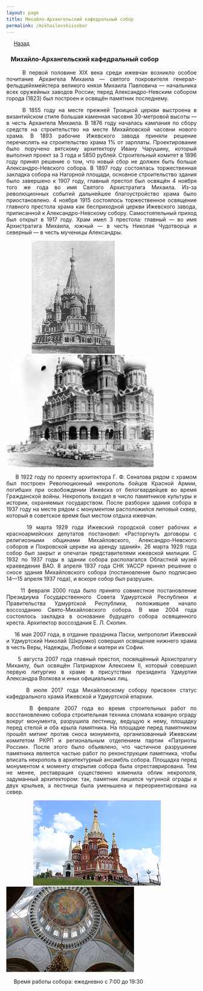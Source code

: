 ```yaml
---
layout: page
title: Михайло-Архангельский кафедральный собор
permalink: /mikhailovskiisobor
---
```


&nbsp;&nbsp;&nbsp;&nbsp;&nbsp;[Назад](/religiozniiturism)

### &nbsp;&nbsp;&nbsp;Михайло-Архангельский кафедральный собор
<p style="text-align:  justify;">
&nbsp;&nbsp;&nbsp;&nbsp;&nbsp;В первой половине XIX века среди ижевчан возникло особое почитание Архангела Михаила — святого покровителя генерал-фельдцейхмейстера великого князя Михаила Павловича — начальника всех оружейных заводов России; перед Александро-Невским собором города (1823) был построен и освящён памятник последнему.
</p>
<p style="text-align:  justify;">
&nbsp;&nbsp;&nbsp;&nbsp;&nbsp;В 1855 году на месте прежней Троицкой церкви выстроена в византийском стиле большая каменная часовня 30-метровой высоты — в честь Архангела Михаила. В 1876 году началась кампания по сбору средств на строительство на месте Михайловской часовни нового храма. В 1893 рабочие Ижевского завода приняли решение перечислять на строительство храма 1% от зарплаты. Проектирование было поручено вятскому архитектору Ивану Чарушину, который выполнил проект за 3 года и 5850 рублей. Строительный комитет в 1896 году принял решение о том, что новый сбор не должен быть больше Александро-Невского собора. В 1897 году состоялась торжественная закладка собора на Нагорной площади, основное строительство здания было завершено к 1907 году, главный престол был освящён 4 ноября того же года во имя Святого Архистратига Михаила. Из-за революционных событий дальнейшее благоустройство храма было приостановлено. 4 ноября 1915 состоялось торжественное освящение главного престола храма как бесприходной церкви Ижевского завода, приписанной к Александро-Невскому собору. Самостоятельный приход был открыт в 1917 году. Храм имел 3 престола: главный — во имя Архистратига Михаила, южный — в честь Николая Чудотворца и северный — в честь мученицы Александры.
</p>

&nbsp;&nbsp;&nbsp;&nbsp;&nbsp;&nbsp;&nbsp;&nbsp;&nbsp;&nbsp;&nbsp;&nbsp;&nbsp;&nbsp;&nbsp;&nbsp;&nbsp;![собор](/images/sobor.jpg)&nbsp;&nbsp;&nbsp;&nbsp;&nbsp;&nbsp;&nbsp;&nbsp;&nbsp;&nbsp;&nbsp;&nbsp;&nbsp;&nbsp;&nbsp;&nbsp;&nbsp;&nbsp;<img src="/images/sobor_6.jpg" alt="собор" width="390"/>
<p style="text-align:  justify;">
&nbsp;&nbsp;&nbsp;&nbsp;&nbsp;В 1922 году по проекту архитектора Г. Ф. Сенатова рядом с храмом был построен Революционный некрополь бойцов Красной Армии, погибших при освобождении Ижевска от белогвардейцев во время Гражданской войны. Некрополь входил в число памятников культуры и истории, охраняемых государством. После разборки здания собора в 1937 году на месте рядом с монументом расположился липовый сквер, который в советское время был местом отдыха ижевчан.
</p>
<p style="text-align:  justify;">
&nbsp;&nbsp;&nbsp;&nbsp;&nbsp;19 марта 1929 года Ижевский городской совет рабочих и красноармейских депутатов постановил: «Расторгнуть договоры с религиозными общинами Михайловского, Александро-Невского соборов и Покровской церкви на аренду зданий». 26 марта 1929 года собор был закрыт и опечатан представителями ижевской милиции. С 1932 по 1937 годы в здании собора располагался Областной музей краеведения ВАО. 8 апреля 1937 года СНК УАССР принял решение о сносе здания Михайловского собора (постановление было подписано 14—15 апреля 1937 года), и вскоре собор был разрушен.
</p>
<p style="text-align:  justify;">
&nbsp;&nbsp;&nbsp;&nbsp;&nbsp;11 февраля 2000 года было принято совместное постановление Президиума Государственного Совета Удмуртской Республики и Правительства Удмуртской Республики, положившее начало воссозданию Свято-Михайловского собора. В мае 2004 года состоялось закладка в основание будущего собора освященного креста. Архитектор воссоздания Е. Л. Скопин.
</p>
<p style="text-align:  justify;">
&nbsp;&nbsp;&nbsp;&nbsp;&nbsp;16 мая 2007 года, в отдание праздника Пасхи, митрополит Ижевский и Удмуртский Николай (Шкрумко) совершил освящение нижнего храма в честь Веры, Надежды, Любови и матери их Софии.
</p>
<p style="text-align:  justify;">
&nbsp;&nbsp;&nbsp;&nbsp;&nbsp;5 августа 2007 года главный престол, посвящённый Архистратигу Михаилу, был освящён Патриархом Алексием II, который совершил первую литургию в храме в присутствии президента Удмуртии Александра Волкова и иных официальных лиц.
</p>
<p style="text-align:  justify;">
&nbsp;&nbsp;&nbsp;&nbsp;&nbsp;В июле 2017 года Михайловскому собору присвоен статус кафедрального храма Ижевской и Удмуртской епархии.
</p>
<p style="text-align:  justify;">
&nbsp;&nbsp;&nbsp;&nbsp;&nbsp;В феврале 2007 года во время строительных работ по восстановлению собора строительная техника сломала кованую ограду вокруг монумента, разрушила лестницу, ведущую к нему, площадку перед стелой и оба крыла памятника. На площадке перед памятником прошёл митинг против сноса монумента, организованный Ижевским комитетом РКРП и региональным отделением партии «Патриоты России». После этого было объявлено, что частичное разрушение памятника является частью работ по реконструкции памятника, чтобы вписать некрополь в архитектурный ансамбль собора. Площадка перед монументом к моменту открытия собора была отреставрирована. Тем не менее, реставрация существенно изменила облик некрополя, задуманный архитектором: так, памятник лишился чугунной ограды и двух крыльев, а лестница была уменьшена и переориентирована на север.
</p>

&nbsp;&nbsp;&nbsp;&nbsp;&nbsp;&nbsp;&nbsp;&nbsp;&nbsp;&nbsp;&nbsp;&nbsp;&nbsp;&nbsp;&nbsp;&nbsp;&nbsp;&nbsp;![собор](/images/sobor_3.jpg)&nbsp;&nbsp;![собор](/images/sobor_5.jpg)

&nbsp;&nbsp;&nbsp;&nbsp;&nbsp;Время работы собора: ежедневно с 7:00 до 19:30